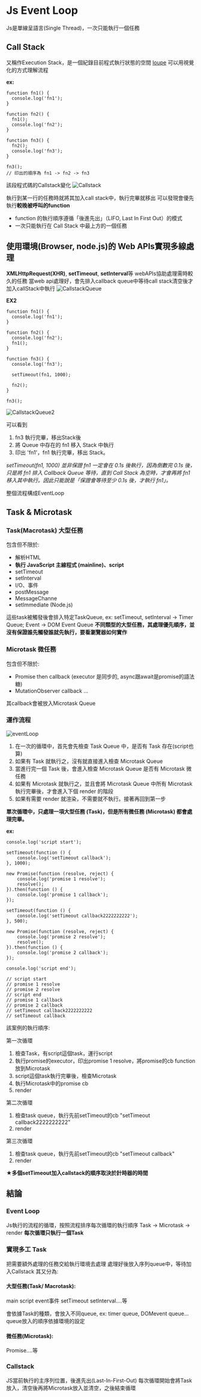 # Js Event Loop
Js是單線呈語言(Single Thread)，一次只能執行一個任務

## Call Stack
又稱作Execution Stack，是一個紀錄目前程式執行狀態的空間
[loupe](http://latentflip.com/loupe/?code=ZnVuY3Rpb24gZm4xKCkgew0KICBjb25zb2xlLmxvZygnZm4xJyk7DQp9DQoNCmZ1bmN0aW9uIGZuMigpIHsNCiAgZm4xKCk7DQogIGNvbnNvbGUubG9nKCdmbjInKTsNCn0NCg0KZnVuY3Rpb24gZm4zKCkgew0KICBmbjIoKTsNCiAgY29uc29sZS5sb2coJ2ZuMycpOw0KfQ0KDQpmbjMoKTs%3D!!!PGJ1dHRvbj5DbGljayBtZSE8L2J1dHRvbj4%3D) 可以用視覺化的方式理解流程

**ex:**
```javascript=
function fn1() {
  console.log('fn1');
}

function fn2() {
  fn1();
  console.log('fn2');
}

function fn3() {
  fn2();
  console.log('fn3');
}

fn3();
// 印出的順序為 fn1 -> fn2 -> fn3
```
該段程式碼的Callstack變化
![Callstack](https://meee.com.tw/vCO2xz5.gif)

執行到某一行的任務時就將其加入call stack中，執行完畢就移出
可以發現會優先執行**較晚被呼叫的function**

* function 的執行順序遵循「後進先出」（LIFO, Last In First Out）的模式
* 一次只能執行在 Call Stack 中最上方的一個任務


## 使用環境(Browser, node.js)的 Web APIs實現多線處理
**XMLHttpRequest(XHR)**, **setTimeout**, **setInterval**等 webAPIs協助處理需時較久的任務
當web api處理好，會先排入callback queue中等待call stack清空後才加入callStack中執行
![CallstackQueue](https://meee.com.tw/zSKLI64.png)

**EX2**
```javascript=
function fn1() {
  console.log('fn1');
}

function fn2() {
  console.log('fn2');
  fn1();
}

function fn3() {
  console.log('fn3');

  setTimeout(fn1, 1000);
 
  fn2();
}

fn3();
```
![CallstackQueue2](https://www.programfarmer.com/images/articles/javascript-browser-event-loop/03.gif)

可以看到
1. fn3 執行完畢，移出Stack後
1. 將 Queue 中存在的 fn1 移入 Stack 中執行
1. 印出 'fn1'，fn1 執行完畢，移出 Stack。

*setTimeout(fn1, 1000) 並非保證 fn1 一定會在 0.1s 後執行，因為倒數完 0.1s 後，只是將 fn1 排入 Callback Queue 等待，直到 Call Stack 為空時，才會再將 fn1 移入其中執行。因此只能說是「保證會等待至少 0.1s 後，才執行 fn1」。*

整個流程構成EventLoop

## Task & Microtask

### Task(Macrotask) 大型任務
包含但不限於:
* 解析HTML
* **執行 JavaScript 主線程式 (mainline)、script**
* setTimeout
* setInterval
* I/O、事件
* postMessage
* MessageChanne
* setImmediate (Node.js)

這些task被觸發後會排入特定TaskQueue, ex: setTimeout, setInterval → Timer Queue; Event → DOM Event Queue
**不同類型的大型任務，其處理優先順序，並沒有保證誰先觸發誰就先執行，要看瀏覽器如何實作**


### Microtask 微任務
包含但不限於:
* Promise then callback (executor 是同步的, async跟await是promise的語法糖)
* MutationObserver callback
... 

其callback會被放入Microtask Queue

### 運作流程
![eventLoop](https://www.programfarmer.com/images/articles/javascript-browser-event-loop/09.png)

1. 在一次的循環中，首先會先檢查 Task Queue 中，是否有 Task 存在(script也算)
2. 如果有 Task 就執行之，沒有就直接進入檢查 Microtask Queue
3. 當進行完一個 Task 後，會進入檢查 Microtask Queue 是否有 Microtask 微任務
4. 如果有 Microtask 就執行之，並且會將 Microtask Queue 中所有 Microtask 執行完畢後，才會進入下個 render 的階段
5. 如果有需要 render 就渲染，不需要就不執行。接著再回到第一步

**單次循環中，只處理一項大型任務 (Task)，但是所有微任務 (Microtask) 都會處理完畢。**

**ex:**
```javascript=
console.log('script start');

setTimeout(function () {
    console.log('setTimeout callback');
}, 1000);

new Promise(function (resolve, reject) {
    console.log('promise 1 resolve');
    resolve();
}).then(function () {
    console.log('promise 1 callback');
});

setTimeout(function () {
    console.log('setTimeout callback2222222222');
}, 500);

new Promise(function (resolve, reject) {
    console.log('promise 2 resolve');
    resolve();
}).then(function () {
    console.log('promise 2 callback');
});

console.log('script end');

// script start
// promise 1 resolve
// promise 2 resolve
// script end
// promise 1 callback
// promise 2 callback
// setTimeout callback2222222222
// setTimeout callback

```

該案例的執行順序:

第一次循環
1. 檢查Task，有script這個task，運行script
2. 執行promise的executor，印出promise 1 resolve，將promise的cb function放到Microtask
3. script這個task執行完畢後，檢查Microtask
4. 執行Microtask中的promise cb
5. render

第二次循環
1. 檢查task queue，執行先前setTimeout的cb
"setTimeout callback2222222222"
2. render

第三次循環
1. 檢查task queue，執行先前setTimeout的cb
"setTimeout callback"
2. render

**★多個setTimeout加入callstack的順序取決於計時器的時間**

## 結論
### Event Loop
Js執行的流程的循環，按照流程排序每次循環的執行順序
Task → Microtask → render
**每次循環只執行一個Task**

### 實現多工 Task
把需要額外處理的任務交給執行環境去處理
處理好後放入序列queue中，等待加入Callstack
其又分為:

#### 大型任務(Task/ Macrotask):
main script
event事件
setTimeout
setInterval....等

會依據Task的種類，會放入不同queue, ex: timer queue, DOMevent queue...
queue放入的順序依據環境的設定
#### 微任務(Microtask):
Promise....等

### Callstack
JS當前執行的主序列位置，後進先出(Last-In-First-Out)
每次循環開始會將Task放入，清空後再將Microtask放入並清空，之後結束循環
